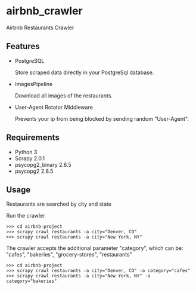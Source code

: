 # airbnb_crawler
Airbnb Restaurants Crawler

Features
--------

* PostgreSQL

    Store scraped data directly in your PostgreSql database.

* ImagesPipeline

    Download all images of the restaurants.

* User-Agent Rotator Middleware
  
    Prevents your ip from being blocked by sending random "User-Agent".
    
Requirements
------------
* Python 3
* Scrapy 2.0.1
* psycopg2_binary 2.8.5
* psycopg2 2.8.5

Usage
-----


Restaurants are searched by city and state

Run the crawler

    >>> cd airbnb-project
    >>> scrapy crawl restaurants -a city="Denver, CO"
    >>> scrapy crawl restaurants -a city="New York, NY"

The crawler accepts the additional parameter "category", which can be: "cafes", "bakeries", "grocery-stores", "restaurants"

    >>> cd airbnb-project
    >>> scrapy crawl restaurants -a city="Denver, CO" -a category="cafes"
    >>> scrapy crawl restaurants -a city="New York, NY" -a category="bakeries"
